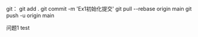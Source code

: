 git：
git add .
git commit -m 'Ex1初始化提交'
git pull --rebase origin main
git push -u origin main


问题1
test
